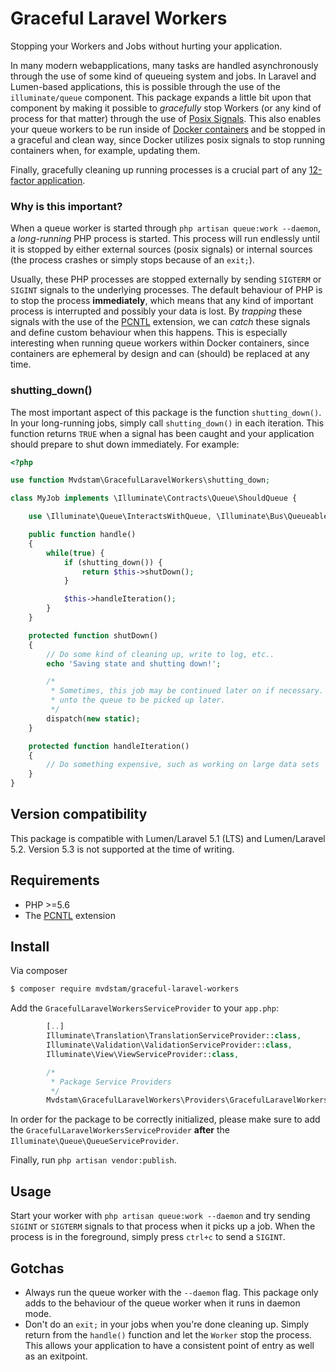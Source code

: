 # Graceful Laravel Workers

Stopping your Workers and Jobs without hurting your application.

In many modern webapplications, many tasks are handled asynchronously through the use of some kind of queueing system and jobs.
In Laravel and Lumen-based applications, this is possible through the use of the `illuminate/queue` component.
This package expands a little bit upon that component by making it possible to *gracefully* stop Workers (or any kind of process for that matter) through the use of [Posix Signals](https://en.wikipedia.org/wiki/Unix_signal).
This also enables your queue workers to be run inside of [Docker containers](https://www.docker.com/) and be stopped in a graceful and clean way, since Docker utilizes posix signals to stop running containers when, for example, updating them.

Finally, gracefully cleaning up running processes is a crucial part of any [12-factor application](https://12factor.net/).

### Why is this important?
When a queue worker is started through `php artisan queue:work --daemon`, a *long-running* PHP process is started.
This process will run endlessly until it is stopped by either external sources (posix signals) or internal sources (the process crashes or simply stops because of an `exit;`).

Usually, these PHP processes are stopped externally by sending `SIGTERM` or `SIGINT` signals to the underlying processes.
The default behaviour of PHP is to stop the process **immediately**, which means that any kind of important process is interrupted and possibly your data is lost.
By *trapping* these signals with the use of the [PCNTL](http://php.net/manual/en/book.pcntl.php) extension, we can *catch* these signals and define custom behaviour when this happens.
This is especially interesting when running queue workers within Docker containers, since containers are ephemeral by design and can (should) be replaced at any time.

### shutting_down()
The most important aspect of this package is the function `shutting_down()`. In your long-running jobs, simply call `shutting_down()` in each iteration.
This function returns `TRUE` when a signal has been caught and your application should prepare to shut down immediately. For example:

```php
<?php

use function Mvdstam\GracefulLaravelWorkers\shutting_down;

class MyJob implements \Illuminate\Contracts\Queue\ShouldQueue {

    use \Illuminate\Queue\InteractsWithQueue, \Illuminate\Bus\Queueable;

    public function handle()
    {
        while(true) {
            if (shutting_down()) {
                return $this->shutDown();
            }

            $this->handleIteration();
        }
    }

    protected function shutDown()
    {
        // Do some kind of cleaning up, write to log, etc..
        echo 'Saving state and shutting down!';

        /*
         * Sometimes, this job may be continued later on if necessary. Simply dispatch a new instance
         * unto the queue to be picked up later.
         */
        dispatch(new static);
    }

    protected function handleIteration()
    {
        // Do something expensive, such as working on large data sets
    }
}
```

## Version compatibility
This package is compatible with Lumen/Laravel 5.1 (LTS) and Lumen/Laravel 5.2.
Version 5.3 is not supported at the time of writing.

## Requirements

- PHP >=5.6
- The [PCNTL](http://php.net/manual/en/book.pcntl.php) extension

## Install
Via composer

```bash
$ composer require mvdstam/graceful-laravel-workers
```

Add the `GracefulLaravelWorkersServiceProvider` to your `app.php`:

```php
        [..]
        Illuminate\Translation\TranslationServiceProvider::class,
        Illuminate\Validation\ValidationServiceProvider::class,
        Illuminate\View\ViewServiceProvider::class,

        /*
         * Package Service Providers
         */
        Mvdstam\GracefulLaravelWorkers\Providers\GracefulLaravelWorkersServiceProvider::class,
```

In order for the package to be correctly initialized, please make sure to add the `GracefulLaravelWorkersServiceProvider` **after** the `Illuminate\Queue\QueueServiceProvider`.

Finally, run `php artisan vendor:publish`.

## Usage
Start your worker with `php artisan queue:work --daemon` and try sending `SIGINT` or `SIGTERM` signals to that process when it picks up a job.
When the process is in the foreground, simply press `ctrl+c` to send a `SIGINT`.

## Gotchas
- Always run the queue worker with the `--daemon` flag.
This package only adds to the behaviour of the queue worker when it runs in daemon mode.
- Don't do an `exit;` in your jobs when you're done cleaning up. Simply return from the `handle()` function and let the `Worker` stop the process.
This allows your application to have a consistent point of entry as well as an exitpoint.